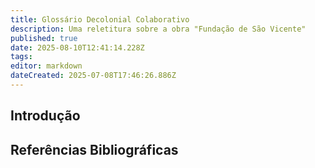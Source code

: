 ```yaml
---
title: Glossário Decolonial Colaborativo
description: Uma reletitura sobre a obra "Fundação de São Vicente"
published: true
date: 2025-08-10T12:41:14.228Z
tags: 
editor: markdown
dateCreated: 2025-07-08T17:46:26.886Z
---
```


## **Introdução**



## Referências Bibliográficas






